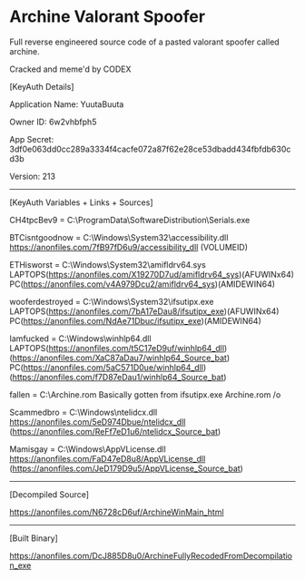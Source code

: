 # Archine Valorant Spoofer
Full reverse engineered source code of a pasted valorant spoofer called archine.


Cracked and meme'd by CODEX


[KeyAuth Details]

Application Name: YuutaBuuta

Owner ID: 6w2vhbfph5

App Secret: 3df0e063dd0cc289a3334f4cacfe072a87f62e28ce53dbadd434fbfdb630cd3b

Version: 213


------------------------------------------------------------------------------------------------


[KeyAuth Variables + Links + Sources]

CH4tpcBev9 = C:\ProgramData\SoftwareDistribution\Serials.exe

BTCisntgoodnow = C:\\Windows\\System32\\accessibility.dll	https://anonfiles.com/7fB97fD6u9/accessibility_dll (VOLUMEID)

ETHisworst = C:\\Windows\\System32\\amifldrv64.sys		LAPTOPS(https://anonfiles.com/X19270D7ud/amifldrv64_sys)(AFUWINx64)  PC(https://anonfiles.com/v4A979Dcu2/amifldrv64_sys)(AMIDEWIN64)

wooferdestroyed = C:\\Windows\\System32\\ifsutipx.exe		LAPTOPS(https://anonfiles.com/7bA17eDau8/ifsutipx_exe)(AFUWINx64)    PC(https://anonfiles.com/NdAe71Dbuc/ifsutipx_exe)(AMIDEWIN64)

Iamfucked = C:\\Windows\\winhlp64.dll				LAPTOPS(https://anonfiles.com/t5C17eD9uf/winhlp64_dll)(https://anonfiles.com/XaC87aDau7/winhlp64_Source_bat) PC(https://anonfiles.com/5aC571D0ue/winhlp64_dll)(https://anonfiles.com/f7D87eDau1/winhlp64_Source_bat)

fallen = C:\\Archine.rom					Basically gotten from ifsutipx.exe Archine.rom /o

Scammedbro = C:\\Windows\\ntelidcx.dll				https://anonfiles.com/5eD974Dbue/ntelidcx_dll (https://anonfiles.com/ReFf7eD1u6/ntelidcx_Source_bat)

Mamisgay = C:\\Windows\\AppVLicense.dll				https://anonfiles.com/FaD47eD8u8/AppVLicense_dll (https://anonfiles.com/JeD179D9u5/AppVLicense_Source_bat)


------------------------------------------------------------------------------------------------

[Decompiled Source]

https://anonfiles.com/N6728cD6uf/ArchineWinMain_html

------------------------------------------------------------------------------------------------

[Built Binary]

https://anonfiles.com/DcJ885D8u0/ArchineFullyRecodedFromDecompilation_exe
